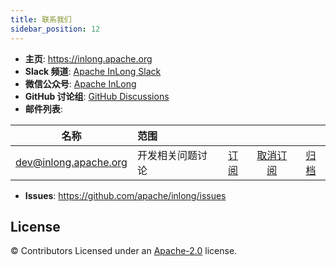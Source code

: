 ```yaml
---
title: 联系我们
sidebar_position: 12
---
```


- **主页**: https://inlong.apache.org
- **Slack 频道**: [Apache InLong Slack](https://the-asf.slack.com/archives/C01QAG6U00L)
- **微信公众号**: [Apache InLong](https://inlong.apache.org/img/apache-inlong-wechat.jpg)
- **GitHub 讨论组**: [GitHub Discussions](https://github.com/apache/inlong/discussions)
- **邮件列表**:

|                          名称                           | 范围       |                                              |                                                  |                                                            |
|:-----------------------------------------------------:|:---------|:--------------------------------------------:|:------------------------------------------------:|:----------------------------------------------------------:|
| [dev@inlong.apache.org](mailto:dev@inlong.apache.org) | 开发相关问题讨论 | [订阅](mailto:dev-subscribe@inlong.apache.org) | [取消订阅](mailto:dev-unsubscribe@inlong.apache.org) | [归档](http://mail-archives.apache.org/mod_mbox/inlong-dev/) |

- **Issues**: https://github.com/apache/inlong/issues



License
-------
© Contributors Licensed under an [Apache-2.0](https://github.com/apache/inlong/blob/master/LICENSE) license.


